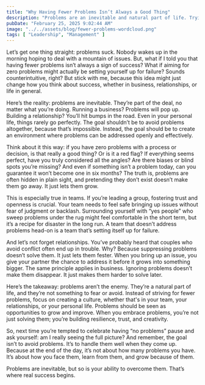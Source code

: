 ```yaml
---
title: "Why Having Fewer Problems Isn’t Always a Good Thing"
description: "Problems are an inevitable and natural part of life. Trying to avoid them is counterproductive and can actually set yourself up for failure."
pubDate: "February 25, 2025 9:02:44 AM"
image: "../../assets/blog/fewer-problems-wordcloud.png"
tags: [ "Leadership", "Management" ]
---
```


Let’s get one thing straight: problems suck. Nobody wakes up in the morning hoping to deal with a mountain of issues.
But, what if I told you that having fewer problems isn’t always a sign of success? What if aiming for zero problems
might actually be setting yourself up for failure? Sounds counterintuitive, right? But stick with me, because this idea
might just change how you think about success, whether in business, relationships, or life in general.

Here’s the reality: problems are inevitable. They’re part of the deal, no matter what you’re doing. Running a business?
Problems will pop up. Building a relationship? You’ll hit bumps in the road. Even in your personal life, things rarely
go perfectly. The goal shouldn’t be to avoid problems altogether, because that’s impossible. Instead, the goal should be
to create an environment where problems can be addressed openly and effectively.

Think about it this way: if you have zero problems with a process or decision, is that really a good thing? Or is it a
red flag? If everything seems perfect, have you truly considered all the angles? Are there biases or blind spots you’re
missing? And even if something isn’t a problem today, can you guarantee it won’t become one in six months? The truth is,
problems are often hidden in plain sight, and pretending they don’t exist doesn’t make them go away. It just lets them
grow.

This is especially true in teams. If you’re leading a group, fostering trust and openness is crucial. Your team needs to
feel safe bringing up issues without fear of judgment or backlash. Surrounding yourself with “yes people” who sweep
problems under the rug might feel comfortable in the short term, but it’s a recipe for disaster in the long run. A team
that doesn’t address problems head-on is a team that’s setting itself up for failure.

And let’s not forget relationships. You’ve probably heard that couples who avoid conflict often end up in trouble. Why?
Because suppressing problems doesn’t solve them. It just lets them fester. When you bring up an issue, you give your
partner the chance to address it before it grows into something bigger. The same principle applies in business. Ignoring
problems doesn’t make them disappear. It just makes them harder to solve later.

Here’s the takeaway: problems aren’t the enemy. They’re a natural part of life, and they’re not something to fear or
avoid. Instead of striving for fewer problems, focus on creating a culture, whether that's in your team, your
relationships, or your personal life. Problems should be seen as opportunities to grow and improve. When you embrace
problems, you’re not just solving them; you’re building resilience, trust, and creativity.

So, next time you’re tempted to celebrate having “no problems” pause and ask yourself: am I really seeing the full
picture? And remember, the goal isn’t to avoid problems. It’s to handle them well when they come up. Because at the end
of the day, it’s not about how many problems you have. It’s about how you face them, learn from them, and grow because
of them.

Problems are inevitable, but so is your ability to overcome them. That’s where real success begins.